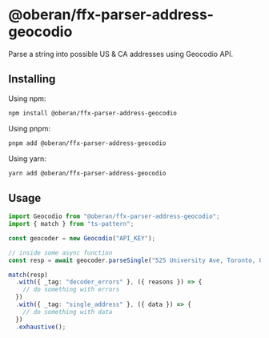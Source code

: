 # @oberan/ffx-parser-address-geocodio

Parse a string into possible US & CA addresses using Geocodio API.

## Installing

Using npm:

```bash
npm install @oberan/ffx-parser-address-geocodio
```

Using pnpm:

```bash
pnpm add @oberan/ffx-parser-address-geocodio
```

Using yarn:

```bash
yarn add @oberan/ffx-parser-address-geocodio
```

## Usage

```ts
import Geocodio from "@oberan/ffx-parser-address-geocodio";
import { match } from "ts-pattern";

const geocoder = new Geocodio("API_KEY");

// inside some async function
const resp = await geocoder.parseSingle("525 University Ave, Toronto, ON, Canada", "CA");

match(resp)
  .with({ _tag: "decoder_errors" }, ({ reasons }) => {
    // do something with errors
  })
  .with({ _tag: "single_address" }, ({ data }) => {
    // do something with data
  })
  .exhaustive();
```
